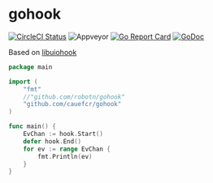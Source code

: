 # gohook

[![CircleCI Status](https://circleci.com/gh/cauefcr/gohook.svg?style=shield)](https://circleci.com/gh/cauefcr/gohook)
![Appveyor](https://ci.appveyor.com/api/projects/status/github/cauefcr/gohook?branch=master&svg=true)
[![Go Report Card](https://goreportcard.com/badge/github.com/cauefcr/gohook)](https://goreportcard.com/report/github.com/cauefcr/gohook)
[![GoDoc](https://godoc.org/github.com/cauefcr/gohook?status.svg)](https://godoc.org/github.com/cauefcr/gohook)
<!-- This is a work in progress. -->

Based on [libuiohook](https://github.com/kwhat/libuiohook)

```Go
package main

import (
	"fmt"
	//"github.com/robotn/gohook"
	"github.com/cauefcr/gohook"
)

func main() {
	EvChan := hook.Start()
	defer hook.End()
	for ev := range EvChan {
		fmt.Println(ev)
	}
}
```